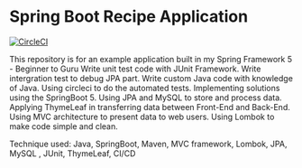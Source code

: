# Spring Boot Recipe Application

[![CircleCI](https://circleci.com/gh/springframeworkguru/spring5-recipe-app.svg?style=svg)](https://circleci.com/gh/springframeworkguru/spring5-recipe-app)

This repository is for an example application built in my Spring Framework 5 - Beginner to Guru
Write unit test code with JUnit Framework.
Write intergration test to debug JPA part.
Write custom Java code with knowledge of Java.
Using circleci to do the automated tests.
Implementing solutions using the SpringBoot 5.
Using JPA and MySQL to store and process data.
Applying ThymeLeaf in transferring data between Front-End and Back-End.
Using MVC architecture to present data to web users.
Using Lombok to make code simple and clean. 
                  
Technique used: Java, SpringBoot, Maven, MVC framework, Lombok, JPA, MySQL , JUnit, ThymeLeaf, CI/CD
